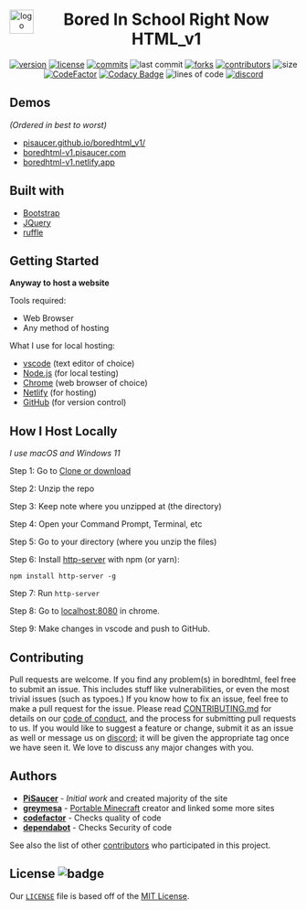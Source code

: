 <div align="center" style="display: block; margin-left: auto; margin-right: auto;">  
  
  <img align="left" src="images/logo.png" alt="logo" height="42" width="42">
  <h1>Bored In School Right Now HTML_v1</h1>

  [![version](https://shields.io/github/v/release/pisaucer/boredhtml_v1)](https://github.com/PiSaucer/boredhtml_v1/releases)
  [![license](https://badgen.net/github/license/pisaucer/boredhtml_v1)](LICENSE)
  [![commits](https://badgen.net/github/commits/pisaucer/boredhtml_v1/)](https://github.com/PiSaucer/boredhtml_v1/commits/master)
   ![last commit](https://badgen.net/github/last-commit/pisaucer/boredhtml_v1)
  [![forks](https://img.shields.io/github/forks/pisaucer/boredhtml_v1.svg)](https://github.com/pisaucer/boredhtml_v1/network/members)
  [![contributors](https://img.shields.io/github/contributors/pisaucer/boredhtml_v1)](https://github.com/pisaucer/boredhtml_v1/graphs/contributors)
  ![size](https://img.shields.io/github/repo-size/pisaucer/boredhtml_v1?color=green)
  [![CodeFactor](https://www.codefactor.io/repository/github/pisaucer/boredhtml_v1/badge)](https://www.codefactor.io/repository/github/pisaucer/boredhtml_v1)
  [![Codacy Badge](https://app.codacy.com/project/badge/Grade/61a513b5800d424c858adbae84b4a17b)](https://www.codacy.com/gh/PiSaucer/boredhtml_v1/dashboard?utm_source=github.com&amp;utm_medium=referral&amp;utm_content=PiSaucer/boredhtml&amp;utm_campaign=Badge_Grade)
  ![lines of code](https://badges.boredht.ml/bored/v1-loc.svg)
  [![discord](https://img.shields.io/badge/Discord-7qTNdXd?logo=discord&logoColor=white&color=5865F2)](https://discord.com/invite/7qTNdXd)

</div>

## Demos
*(Ordered in best to worst)*
- [pisaucer.github.io/boredhtml_v1/](https://pisaucer.github.io/boredhtml_v1/)
- [boredhtml-v1.pisaucer.com](http://boredhtml-v1.pisaucer.com/)
- [boredhtml-v1.netlify.app](https://boredhtml-v1.netlify.app/)

## Built with
- [Bootstrap](https://getbootstrap.com)
- [JQuery](https://jquery.com)
- [ruffle](https://ruffle.rs)

## Getting Started

**Anyway to host a website**

Tools required:
- Web Browser
- Any method of hosting

What I use for local hosting:
- [vscode](https://code.visualstudio.com/download) (text editor of choice)
- [Node.js](https://nodejs.org/en/download/) (for local testing)
- [Chrome](https://chrome.google.com/) (web browser of choice)
- [Netlify](https://www.netlify.com/) (for hosting)
- [GitHub](https://desktop.github.com/) (for version control)

## How I Host Locally
*I use macOS and Windows 11*

Step 1: Go to [Clone or download](https://github.com/PiSaucer/boredhtml/archive/master.zip)

Step 2: Unzip the repo

Step 3: Keep note where you unzipped at (the directory)

Step 4: Open your Command Prompt, Terminal, etc

Step 5: Go to your directory (where you unzip the files)

Step 6: Install [http-server](https://www.npmjs.com/package/http-server) with npm (or yarn):

```
npm install http-server -g
```

Step 7: Run ```http-server```

Step 8: Go to [localhost:8080](http://localhost:8080) in chrome.

Step 9: Make changes in vscode and push to GitHub.

## Contributing

Pull requests are welcome. If you find any problem(s) in boredhtml, feel free to submit an issue. This includes stuff like vulnerabilities, or even the most trivial issues (such as typoes.) If you know how to fix an issue, feel free to make a pull request for the issue. Please read [CONTRIBUTING.md](CONTRIBUTING.md) for details on our [code of conduct](CODE_OF_CONDUCT.md), and the process for submitting pull requests to us. If you would like to suggest a feature or change, submit it as an issue as well or message us on [discord](https://discord.com/invite/7qTNdXd); it will be given the appropriate tag once we have seen it. We love to discuss any major changes with you.

## Authors

- **[PiSaucer](https://github.com/PiSaucer)** - *Initial work* and created majority of the site
- **[greymesa](https://github.com/greymesa)** - [Portable Minecraft](https://github.com/portablemc/portablemc) creator and linked some more sites
- **[codefactor](https://github.com/code-factor)** - Checks quality of code
- **[dependabot](https://github.com/apps/dependabot)** - Checks Security of code

See also the list of other [contributors](https://github.com/PiSaucer/boredhtml/contributors) who participated in this project.

## License ![badge](https://badgen.net/github/license/pisaucer/boredhtml)

Our [`LICENSE`](LICENSE) file is based off of the [MIT License](https://choosealicense.com/licenses/mit/).
